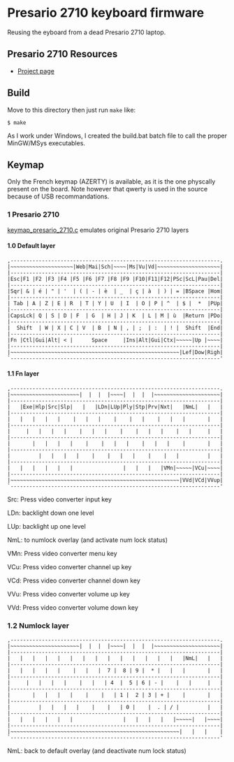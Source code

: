 Presario 2710 keyboard firmware
======================
Reusing the eyboard from a dead Presario 2710 laptop.

## Presario 2710 Resources
- [Project page](http://www.obones.com/article/27)

## Build
Move to this directory then just run `make` like:

    $ make
    
As I work under Windows, I created the build.bat batch file to call the proper MinGW/MSys executables. 

## Keymap
Only the French keymap (AZERTY) is available, as it is the one physcally present on the board.
Note however that qwerty is used in the source because of USB recommandations. 

### 1  Presario 2710
[keymap_presario_2710.c](keymap_presario_2710.c) emulates original Presario 2710 layers

#### 1.0 Default layer
    ,-------------------------------------------------------------------.
    |~~~~~~~~~~~~~~~~~~~~|Web|Mai|Sch|~~~~|Ms|Vu|Vd|~~~~~~~~~~~~~~~~~~~~|
    |-------------------------------------------------------------------|
    |Esc|F1 |F2 |F3 |F4 |F5 |F6 |F7 |F8 |F9 |F10|F11|F12|PSc|ScL|Pau|Del|
    |-------------------------------------------------------------------|
    |Sqr| & | é | " | '  | ( | - | è  | _  | ç | à  | ) | = |BSpace |Hom|
    |-------------------------------------------------------------------|
    | Tab | A | Z | E | R  | T | Y | U  | I  | O | P | ^  | $ |  *  |PUp|
    |-------------------------------------------------------------------|
    |CapsLck| Q | S | D | F  | G  | H | J | K  | L | M | ù  |Return |PDo|
    |-------------------------------------------------------------------|
    |  Shift  | W | X | C | V  | B  | N | , | ;  | :  | ! |  Shift  |End|
    |-------------------------------------------------------------------|
    |Fn |Ctl|Gui|Alt| < |      Space     |Ins|Alt|Gui|Ctx|~~~~~|Up |~~~~|
    |-------------------------------------------------------------------|
    |~~~~~~~~~~~~~~~~~~~~~~~~~~~~~~~~~~~~~~~~~~~~~~~~~~~~~~|Lef|Dow|Righ|
    `-------------------------------------------------------------------'

#### 1.1 Fn layer
    ,-------------------------------------------------------------------.
    |~~~~~~~~~~~~~~~~~~~~~~|  |  |  |~~~~|  |  |  |~~~~~~~~~~~~~~~~~~~~~|
    |-------------------------------------------------------------------|
    |   |Exe|Hlp|Src|Slp|   |   |LDn|LUp|Ply|Stp|Prv|Nxt|   |NmL|   |   |
    |-------------------------------------------------------------------|
    |   |   |   |   |    |   |   |    |    |   |    |   |   |       |   |
    |-------------------------------------------------------------------|
    |     |   |   |   |    |   |   |    |    |   |   |    |   |     |   |
    |-------------------------------------------------------------------|
    |       |   |   |   |    |    |   |   |    |   |   |    |       |   |
    |-------------------------------------------------------------------|
    |         |   |   |   |    |    |   |   |    |    |   |         |   |
    |-------------------------------------------------------------------|
    |   |   |   |   |   |                |   |   |   |VMn|~~~~~|VCu|~~~~|
    |-------------------------------------------------------------------|
    |~~~~~~~~~~~~~~~~~~~~~~~~~~~~~~~~~~~~~~~~~~~~~~~~~~~~~~|VVd|VCd|VVup|
    `-------------------------------------------------------------------'
     
Src: Press video converter input key
   
LDn:  backlight down one level

LUp: backlight up one level

NmL: to numlock overlay (and activate num lock status)

VMn: Press video converter menu key

VCu: Press video converter channel up key

VCd: Press video converter channel down key

VVu: Press video converter volume up key

VVd: Press video converter volume down key

### 1.2 Numlock layer
    ,-------------------------------------------------------------------.
    |~~~~~~~~~~~~~~~~~~~~~~|  |  |  |~~~~|  |  |  |~~~~~~~~~~~~~~~~~~~~~|
    |-------------------------------------------------------------------|
    |   |   |   |   |   |   |   |   |   |   |   |   |   |   |NmL|   |   |
    |-------------------------------------------------------------------|
    |   |   |   |   |    |   |   |  7 |  8 | 9 |  * |   |   |       |   |
    |-------------------------------------------------------------------|
    |     |   |   |   |    |   |   | 4  |  5 | 6 | - |    |   |     |   |
    |-------------------------------------------------------------------|
    |       |   |   |   |    |    |   | 1 |  2 | 3 | + |    |       |   |
    |-------------------------------------------------------------------|
    |         |   |   |   |    |    |   | 0 |    |  . | / |         |   |
    |-------------------------------------------------------------------|
    |   |   |   |   |   |                |   |   |   |   |~~~~~|   |~~~~|
    |-------------------------------------------------------------------|
    |~~~~~~~~~~~~~~~~~~~~~~~~~~~~~~~~~~~~~~~~~~~~~~~~~~~~~~|   |   |    |
    `-------------------------------------------------------------------'

NmL: back to default overlay (and deactivate num lock status)
